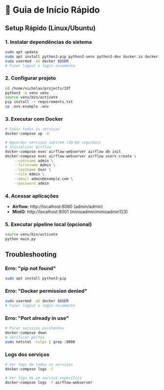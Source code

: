 # 🚀 Guia de Início Rápido

## Setup Rápido (Linux/Ubuntu)

### 1. Instalar dependências do sistema
```bash
sudo apt update
sudo apt install python3-pip python3-venv python3-dev docker.io docker-compose
sudo usermod -aG docker $USER
# Fazer logout e login novamente
```

### 2. Configurar projeto
```bash
cd /home/nicholas/projects/IOT
python3 -m venv venv
source venv/bin/activate
pip install -r requirements.txt
cp .env.example .env
```

### 3. Executar com Docker
```bash
# Subir todos os serviços
docker-compose up -d

# Aguardar serviços subirem (30-60 segundos)
# Inicializar Airflow
docker-compose exec airflow-webserver airflow db init
docker-compose exec airflow-webserver airflow users create \
    --username admin \
    --firstname Admin \
    --lastname User \
    --role Admin \
    --email admin@example.com \
    --password admin
```

### 4. Acessar aplicações
- **Airflow**: http://localhost:8080 (admin/admin)
- **MinIO**: http://localhost:9001 (minioadmin/minioadmin123)

### 5. Executar pipeline local (opcional)
```bash
source venv/bin/activate
python main.py
```

## Troubleshooting

### Erro: "pip not found"
```bash
sudo apt install python3-pip
```

### Erro: "Docker permission denied"
```bash
sudo usermod -aG docker $USER
# Fazer logout e login novamente
```

### Erro: "Port already in use"
```bash
# Parar serviços existentes
docker-compose down
# Verificar portas
sudo netstat -tulpn | grep :8080
```

### Logs dos serviços
```bash
# Ver logs de todos os serviços
docker-compose logs -f

# Ver logs de um serviço específico
docker-compose logs -f airflow-webserver
```
